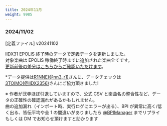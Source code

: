 ```yaml
---
title: 2024年11月
weight: 9985
---
```


### 2024/11/02

[定義ファイル] v20241102

IIDX31 EPOLIS 終了時のデータで定義データを更新しました。  
対象楽曲は EPOLIS 稼働終了時までに追加された楽曲全てです。  
[更新前後の差分はこちらからご確認いただけます](https://github.com/BPIManager/BPIM-Scores/commit/4ea852022e08a98f15afe7af2e20668c64fc0a98)。

\*データ提供は[R1NNE(@nn3_r1)](https://x.com/nn3_r1)さんに、データチェックは[3TOIMO(@IIDX2356)](https://x.com/IIDX2356)さんにご協力頂きました!

※ 作者が弐寺ほぼ引退していますので、公式 CSV と楽曲名の整合性など、データの正確性の確認漏れがあるかもしれません。  
曲の追加漏れ（インポート時、実行ログにエラーが出る）、BPI が異常に高く/低く出る、皆伝平均や全 1 の間違いがありましたら [@BPIManager](https://x.com/BPIManager) までリプライもしくは DM でお知らせ頂けますと助かります
